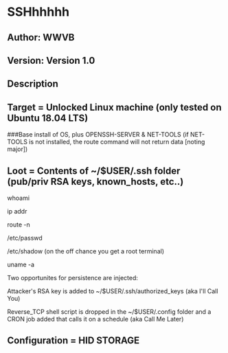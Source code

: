 # SSHhhhhh

## Author: WWVB
## Version: Version 1.0

## Description

## Target =  Unlocked Linux machine (only tested on Ubuntu 18.04 LTS)
###Base install of OS, plus OPENSSH-SERVER & NET-TOOLS (if NET-TOOLS is not installed, the route command will not return data [noting major])

## Loot =      Contents of ~/$USER/.ssh folder (pub/priv RSA keys, known_hosts, etc..)
  whoami
  
  ip addr
  
  route -n
  
  /etc/passwd
  
  /etc/shadow (on the off chance you get a root terminal)
  
  uname -a

Two opportunites for persistence are injected:

  Attacker's RSA key is added to ~/$USER/.ssh/authorized_keys (aka I'll Call You)

  Reverse_TCP shell script is dropped in the ~/$USER/.config folder and a CRON job added that calls it on a schedule (aka Call Me Later)

## Configuration = HID STORAGE
